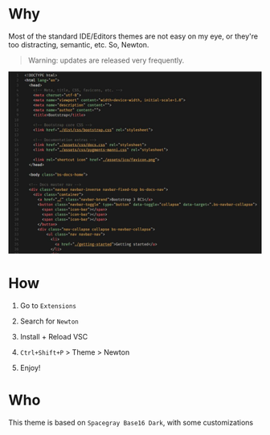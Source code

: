 # Why
Most of the standard IDE/Editors themes are not easy on my eye, or they're too distracting, semantic, etc.
So, Newton.

> Warning: updates are released very frequently.

![Screenshot](https://raw.githubusercontent.com/bertolinimarco/vscode-theme-newton/master/screenshot.jpg)

# How
1) Go to `Extensions`

2) Search for `Newton`

3) Install + Reload VSC

4) `Ctrl+Shift+P` > Theme > Newton

5) Enjoy!

# Who
This theme is based on `Spacegray Base16 Dark`, with some customizations